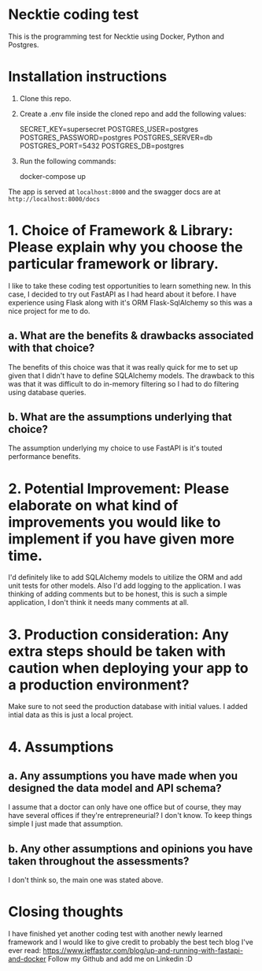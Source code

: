 # Necktie coding test 

This is the programming test for Necktie using Docker, Python and Postgres.

# Installation instructions
1) Clone this repo. 
2) Create a .env file inside the cloned repo and add the following values:

    SECRET_KEY=supersecret
    POSTGRES_USER=postgres
    POSTGRES_PASSWORD=postgres
    POSTGRES_SERVER=db
    POSTGRES_PORT=5432
    POSTGRES_DB=postgres

3) Run the following commands:

    docker-compose up

The app is served at `localhost:8000` and the swagger docs are at `http://localhost:8000/docs`


# 1. Choice of Framework & Library: Please explain why you choose the particular framework or library.

I like to take these coding test opportunities to learn something new. In this case, I decided to try out FastAPI as I had heard about it before. I have experience using Flask along with it's ORM Flask-SqlAlchemy so this was a nice project for me to do. 

## a. What are the benefits & drawbacks associated with that choice?
The benefits of this choice was that it was really quick for me to set up given that I didn't have to define SQLAlchemy models. The drawback to this was that it was difficult to do in-memory filtering so I had to do filtering using database queries.

## b. What are the assumptions underlying that choice?
The assumption underlying my choice to use FastAPI is it's touted performance benefits.

# 2. Potential Improvement: Please elaborate on what kind of improvements you would like to implement if you have given more time.
I'd definitely like to add SQLAlchemy models to uitilize the ORM  and add unit tests for other models. Also I'd add logging to the application. I was thinking of adding comments but to be honest, this is such a simple application, I don't think it needs many comments at all. 

# 3. Production consideration: Any extra steps should be taken with caution when deploying your app to a production environment?
Make sure to not seed the production database with initial values. I added intial data as this is just a local project.
# 4. Assumptions

## a. Any assumptions you have made when you designed the data model and API schema?
I assume that a doctor can only have one office but of course, they may have several offices if they're entrepreneurial? I don't know. To keep things simple I just made that assumption. 

## b. Any other assumptions and opinions you have taken throughout the assessments?
I don't think so, the main one was stated above.

# Closing thoughts
I have finished yet another coding test with another newly learned framework and I would like to give credit to probably the best tech blog I've ever read: https://www.jeffastor.com/blog/up-and-running-with-fastapi-and-docker 
Follow my Github and add me on Linkedin :D